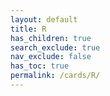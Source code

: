```yaml
---
layout: default
title: R
has_children: true
search_exclude: true
nav_exclude: false
has_toc: true
permalink: /cards/R/
---
```

